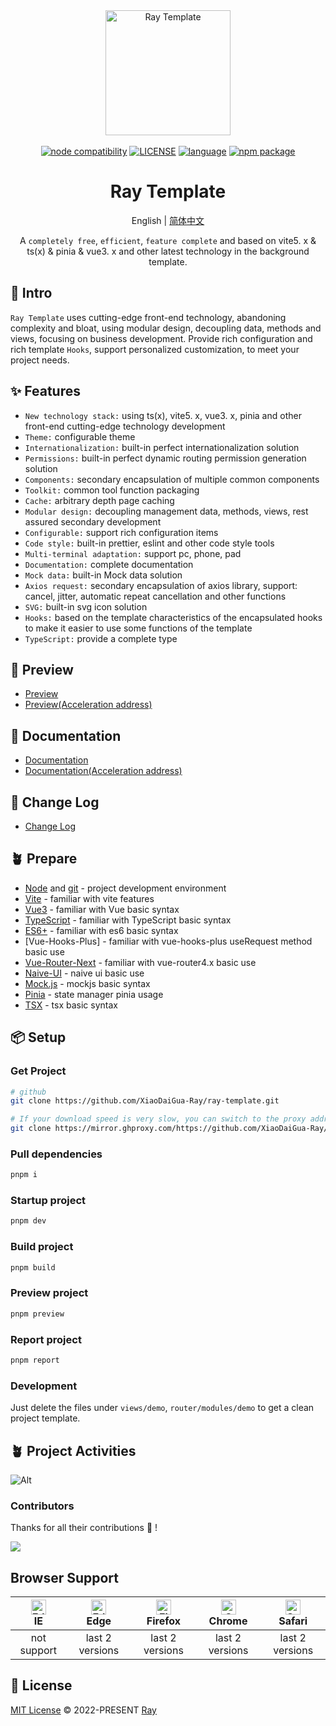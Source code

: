 <div align="center">
  <a href="https://github.com/XiaoDaiGua-Ray/ray-template">
    <img
      alt="Ray Template"
      width="200"
      height="200"
      src="https://avatars.githubusercontent.com/u/51957438?v=4"
    />
  </a>
  <br />
  <br />
  <a href="https://nodejs.org/en/about/previous-releases"><img src="https://img.shields.io/node/v/vite.svg" alt="node compatibility"></a>
  <a href="https://github.com/XiaoDaiGua-Ray/ray-template/blob/main/LICENSE"
    ><img
      src="https://img.shields.io/github/license/XiaoDaiGua-Ray/ray-template"
      alt="LICENSE"
  /></a>
  <a href="#badge"><img src="https://img.shields.io/github/languages/top/XiaoDaiGua-Ray/ray-template" alt="language"></a>
  <a href="https://www.npmjs.com/package/ray-template"><img src="https://img.shields.io/npm/v/ray-template" alt="npm package"></a>
</div>

<div align="center">

# Ray Template

English | [简体中文](https://github.com/XiaoDaiGua-Ray/ray-template/blob/main/README.zh-CN.md)

A `completely free`, `efficient`, `feature complete` and based on vite5. x & ts(x) & pinia & vue3. x and other latest technology in the background template.

</div>

## 🌻 Intro

`Ray Template` uses cutting-edge front-end technology, abandoning complexity and bloat, using modular design, decoupling data, methods and views, focusing on business development. Provide rich configuration and rich template `Hooks`, support personalized customization, to meet your project needs.

## ✨ Features

- `New technology stack:` using ts(x), vite5. x, vue3. x, pinia and other front-end cutting-edge technology development
- `Theme:` configurable theme
- `Internationalization:` built-in perfect internationalization solution
- `Permissions:` built-in perfect dynamic routing permission generation solution
- `Components:` secondary encapsulation of multiple common components
- `Toolkit:` common tool function packaging
- `Cache:` arbitrary depth page caching
- `Modular design:` decoupling management data, methods, views, rest assured secondary development
- `Configurable:` support rich configuration items
- `Code style:` built-in prettier, eslint and other code style tools
- `Multi-terminal adaptation:` support pc, phone, pad
- `Documentation:` complete documentation
- `Mock data:` built-in Mock data solution
- `Axios request:` secondary encapsulation of axios library, support: cancel, jitter, automatic repeat cancellation and other functions
- `SVG:` built-in svg icon solution
- `Hooks:` based on the template characteristics of the encapsulated hooks to make it easier to use some functions of the template
- `TypeScript:` provide a complete type

## 👀 Preview

- [Preview](https://xiaodaigua-ray.github.io/ray-template/#/)
- [Preview(Acceleration address)](https://ray-template.yunkuangao.com/#/)

## 📌 Documentation

- [Documentation](https://xiaodaigua-ray.github.io/ray-template-doc/)
- [Documentation(Acceleration address)](https://ray-template.yunkuangao.com/ray-template-doc/)

## 🔋 Change Log

- [Change Log](https://github.com/XiaoDaiGua-Ray/xiaodaigua-ray.github.io/blob/main/CHANGELOG.md)

## 🪴 Prepare

- [Node](http://nodejs.org/) and [git](https://git-scm.com/) - project development environment
- [Vite](https://vitejs.dev/) - familiar with vite features
- [Vue3](https://v3.vuejs.org/) - familiar with Vue basic syntax
- [TypeScript](https://www.typescriptlang.org/) - familiar with TypeScript basic syntax
- [ES6+](http://es6.ruanyifeng.com/) - familiar with es6 basic syntax
- [Vue-Hooks-Plus] - familiar with vue-hooks-plus useRequest method basic use
- [Vue-Router-Next](https://next.router.vuejs.org/) - familiar with vue-router4.x basic use
- [Naive-UI](https://www.naiveui.com) - naive ui basic use
- [Mock.js](https://github.com/nuysoft/Mock) - mockjs basic syntax
- [Pinia](https://pinia.vuejs.org/zh/introduction.html) - state manager pinia usage
- [TSX](https://github.com/vuejs/babel-plugin-jsx/blob/main/packages/babel-plugin-jsx/README-zh_CN.md) - tsx basic syntax

## 📦 Setup

### Get Project

```sh
# github
git clone https://github.com/XiaoDaiGua-Ray/ray-template.git

# If your download speed is very slow, you can switch to the proxy address below
git clone https://mirror.ghproxy.com/https://github.com/XiaoDaiGua-Ray/ray-template.git
```

### Pull dependencies

```sh
pnpm i
```

### Startup project

```sh
pnpm dev
```

### Build project

```sh
pnpm build
```

### Preview project

```sh
pnpm preview
```

### Report project

```sh
pnpm report
```

### Development

Just delete the files under `views/demo`, `router/modules/demo` to get a clean project template.

## 🪴 Project Activities

![Alt](https://repobeats.axiom.co/api/embed/fab6071297ab281913a42f07a2779b488cfd62b8.svg 'Repobeats analytics image')

### Contributors

Thanks for all their contributions 🐝 !

<a href="https://github.com/XiaoDaiGua-Ray/ray-template/graphs/contributors">
  <img src="https://contrib.rocks/image?repo=XiaoDaiGua-Ray/ray-template" />
</a>

## Browser Support

| [<img src="https://raw.githubusercontent.com/alrra/browser-logos/master/src/edge/edge_48x48.png" alt=" Edge" width="24px" height="24px" />](http://godban.github.io/browsers-support-badges/)</br>IE | [<img src="https://raw.githubusercontent.com/alrra/browser-logos/master/src/edge/edge_48x48.png" alt=" Edge" width="24px" height="24px" />](http://godban.github.io/browsers-support-badges/)</br>Edge | [<img src="https://raw.githubusercontent.com/alrra/browser-logos/master/src/firefox/firefox_48x48.png" alt="Firefox" width="24px" height="24px" />](http://godban.github.io/browsers-support-badges/)</br>Firefox | [<img src="https://raw.githubusercontent.com/alrra/browser-logos/master/src/chrome/chrome_48x48.png" alt="Chrome" width="24px" height="24px" />](http://godban.github.io/browsers-support-badges/)</br>Chrome | [<img src="https://raw.githubusercontent.com/alrra/browser-logos/master/src/safari/safari_48x48.png" alt="Safari" width="24px" height="24px" />](http://godban.github.io/browsers-support-badges/)</br>Safari |
| :--------------------------------------------------------------------------------------------------------------------------------------------------------------------------------------------------: | :----------------------------------------------------------------------------------------------------------------------------------------------------------------------------------------------------: | :---------------------------------------------------------------------------------------------------------------------------------------------------------------------------------------------------------------: | :-----------------------------------------------------------------------------------------------------------------------------------------------------------------------------------------------------------: | :-----------------------------------------------------------------------------------------------------------------------------------------------------------------------------------------------------------: |
|                                                                                             not support                                                                                              |                                                                                            last 2 versions                                                                                             |                                                                                                  last 2 versions                                                                                                  |                                                                                                last 2 versions                                                                                                |                                                                                                last 2 versions                                                                                                |

## 📄 License

[MIT License](https://github.com/XiaoDaiGua-Ray/ray-template/blob/main/LICENSE) © 2022-PRESENT [Ray](https://github.com/XiaoDaiGua-Ray)
